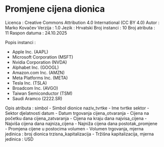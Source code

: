 # Promjene cijena dionica

Licenca : Creative Commons Attribution 4.0 International (CC BY 4.0)
Autor : Marko Kovačev
Verzija : 1.0
Jezik : Hrvatski
Broj instanci : 10
Broj atributa : 11
Raspon datuma : 24.10.2025

Popis instanci :
- Apple Inc. (AAPL)
- Microsoft Corporation (MSFT)
- Nvidia Corporation (NVDA)
- Alphabet Inc. (GOOGL)
- Amazon.com Inc. (AMZN)
- Meta Platforms Inc. (META)
- Tesla Inc. (TSLA)
- Broadcom Inc. (AVGO)
- Taiwan Semiconductor (TSM)
- Saudi Aramco (2222.SR)

Opis atributa :
simbol - Simbol dionice
naziv_tvrtke - Ime tvrtke
sektor - Sektor djelatnosti
datum - Datum trgovanja
cijena_otvaranja - Cijena na početku dana
cijena_zatvaranja - Cijena na kraju dana
najvisa_cijena - Najviša cijena dana
najniza_cijena - Najniža cijena dana
postotak_promjene - Promjena cijene u postocima
volumen - Volumen trgovanja, mjerna jedinica : broj dionica
trzisna_kapitalizacija - Tržišna kapitalizacija, mjerna jedinica : USD

